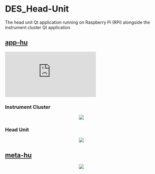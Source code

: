 # DES_Head-Unit
The head unit Qt application running on Raspberry Pi (RPi) alongside the instrument cluster Qt application

## [app-hu](https://github.com/SEA-ME-Team4/app-hu/tree/6638c8387d873ca45630762a8e2856634d955ef9)

<embed src="https://docs.google.com/viewer?url=https://github.com/SEA-ME-Team4/DES_Head-Unit/blob/main/DES_Head-Unit.pdf" />

### Instrument Cluster
<p align="center">
  <img src="https://github.com/SEA-ME-Team4/meta-hu/assets/120576021/d99a1f96-4998-425e-a1d1-aa04a135ff21">
</p>

### Head Unit
<p align="center">
  <img src="https://github.com/SEA-ME-Team4/meta-hu/assets/120576021/51ff7b30-e4d2-4a36-904f-13eb00414b3f">
</p>

## [meta-hu](https://github.com/SEA-ME-Team4/meta-hu/tree/b58ddd20477552ce87f6e002663c21110a3f88d6)

<p align="center">
  <img src="https://github.com/SEA-ME-Team4/meta-hu/assets/120576021/080c629d-84e0-4cc7-973a-6a044acc5739">
</p>
